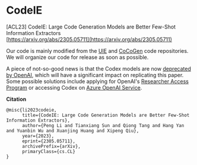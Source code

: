 # CodeIE
[ACL23] CodeIE: Large Code Generation Models are Better Few-Shot Information Extractors     
[https://arxiv.org/abs/2305.05711](https://arxiv.org/abs/2305.05711)

Our code is mainly modified from the [UIE](https://github.com/universal-ie/UIE) and [CoCoGen](https://github.com/reasoning-machines/CoCoGen) code repositories. 
We will organize our code for release as soon as possible.

A piece of not-so-good news is that the Codex models are now [deprecated by OpenAI](https://platform.openai.com/docs/guides/code), which will have a significant impact on replicating this paper. Some possible solutions include applying for OpenAI's [Researcher Access Program](https://openai.com/form/researcher-access-program) or accessing Codex on [Azure OpenAI Service](https://learn.microsoft.com/en-us/azure/cognitive-services/openai/how-to/work-with-code).


**Citation**
```
@misc{li2023codeie,
      title={CodeIE: Large Code Generation Models are Better Few-Shot Information Extractors}, 
      author={Peng Li and Tianxiang Sun and Qiong Tang and Hang Yan and Yuanbin Wu and Xuanjing Huang and Xipeng Qiu},
      year={2023},
      eprint={2305.05711},
      archivePrefix={arXiv},
      primaryClass={cs.CL}
}
```
